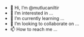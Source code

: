 - 👋 Hi, I’m @mutlucaniltir
- 👀 I’m interested in ...
- 🌱 I’m currently learning ...
- 💞️ I’m looking to collaborate on ...
- 📫 How to reach me ...

<!---
mutlucaniltir/mutlucaniltir is a ✨ special ✨ repository because its `README.md` (this file) appears on your GitHub profile.
You can click the Preview link to take a look at your changes.
--->
